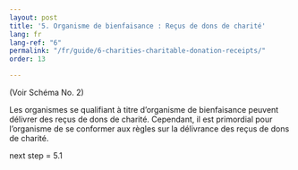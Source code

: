 ```yaml
---
layout: post
title: '5. Organisme de bienfaisance : Reçus de dons de charité'
lang: fr
lang-ref: "6"
permalink: "/fr/guide/6-charities-charitable-donation-receipts/"
order: 13

---
```

(Voir Schéma No. 2)

Les organismes se qualifiant à titre d’organisme de bienfaisance peuvent délivrer des reçus de dons de charité. Cependant, il est primordial pour l’organisme de se conformer aux règles sur la délivrance des reçus de dons de charité.

next step = 5.1
